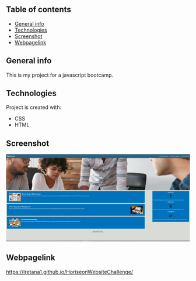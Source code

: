 ## Table of contents
* [General info](#general-info)
* [Technologies](#technologies)
* [Screenshot](#screenshot)
* [Webpagelink](#Webpagelink)

## General info
This is my project for a javascript bootcamp.
	
## Technologies
Project is created with:
* CSS
* HTML

## Screenshot
![HoriseonWebsite](/assets/images/screenshot.png?raw=true "Horiseon website launch")

## Webpagelink
https://lretana1.github.io/HoriseonWebsiteChallenge/



	


